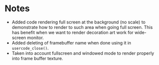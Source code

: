 # Notes

* Added code rendering full screen at the background (no scale) to demonstrate how to render to such area when going full screen. This has benefit when we want to render decoration art work for wide-screen monitor.
* Added deleting of framebuffer name when done using it in `usercode_close()`.
* Taken into account fullscreen and windowed mode to render properly into frame buffer texture.
